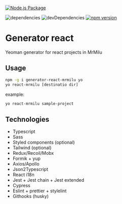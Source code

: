 [![Node.js Package](https://github.com/mrmilu/generator-react-mrmilu/actions/workflows/npm-publish.yml/badge.svg)](https://github.com/mrmilu/generator-react-mrmilu/actions/workflows/npm-publish.yml)

![dependencies](https://img.shields.io/david/mrmilu/generator-react-mrmilu?style=flat-square)
![devDependencies](https://img.shields.io/david/dev/mrmilu/generator-react-mrmilu?style=flat-square)
[![npm version](https://img.shields.io/npm/v/generator-react-mrmilu?style=flat-square)](https://www.npmjs.com/package/generator-react-mrmilu)

# Generator react
Yeoman generator for react projects in MrMilu

## Usage

```bash
npm -g i generator-react-mrmilu yo
yo react-mrmilu [destinatio dir]
```

example:
```bash
yo react-mrmilu sample-project
```

## Technologies
- Typescript
- Sass
- Styled components (optional)
- Tailwind (optional)
- Redux/Recoil/Mobx
- Formik + yup
- Axios/Apollo
- Json2Typescript
- React i18n
- Jest + Jest chain + Jest extended
- Cypress
- Eslint + prettier + stylelint
- Githooks (husky)
